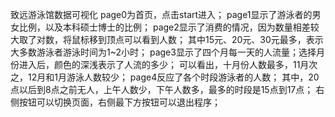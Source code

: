 致远游泳馆数据可视化
page0为首页，点击start进入；
page1显示了游泳者的男女比例，以及本科硕士博士的比例；
page2显示了消费的情况，因为数量相差较大取了对数，将鼠标移到顶点可以看到人数；
其中15元、20元、30元最多，表示大多数游泳者游泳时间为1~2小时；
page3显示了四个月每一天的人流量；选择月份进入后，颜色的深浅表示了人流的多少；
可以看出，十月份人数最多，11月次之，12月和1月游泳人数较少；
page4反应了各个时段游泳者的人数；
其中，20点以后到8点之前无人，上午人数少，下午人数多，最多的时段是15点到17点；
右侧按钮可以切换页面，右侧最下方按钮可以退出程序；
